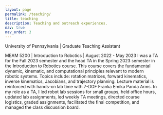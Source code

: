 ```yaml
---
layout: page
permalink: /teaching/
title: teaching
description: Teaching and outreach experiences.
nav: true
nav_order: 3
---
```


University of Pennsylvania | Graduate Teaching Assistant

MEAM 5200 | Introduction to Robotics | August 2022 - May 2023
I was a TA for the Fall 2023 semester and the head TA in the Spring 2023 semester in the Introduction to Robotics course. This course covers the fundamental dynamic, kinematic, and computational principles relevant to modern robotic systems. Topics include: rotation matrices, forward kinematics, inverse kinematics, Jacobians, and trajectory planning. Lecture material is reinforced with hands-on lab time with 7-DOF Franka Emika Panda Arms. In my role as a TA, I led robot lab sessions for small groups, held office hours, updated lab assignments, led weekly TA meetings, directed course logistics, graded assignments, facilitated the final competition, and managed the class discussion board.

